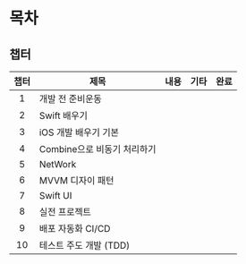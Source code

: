 # 목차

## 챕터
|챕터|제목|내용|기타|완료|
|:---:|---|---|---|:---:|
|1|개발 전 준비운동                  ||||
|2|Swift 배우기                    ||||
|3|iOS 개발 배우기 기본              ||||
|4|Combine으로 비동기 처리하기        ||||
|5|NetWork                       ||||
|6|MVVM 디자이 패턴                 ||||
|7|Swift UI                      ||||
|8|실전 프로젝트                    ||||
|9|배포 자동화 CI/CD                ||||
|10|테스트 주도 개발 (TDD)           ||||
